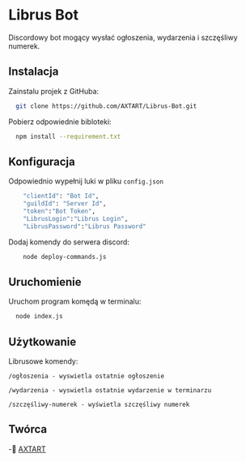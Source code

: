 # Librus Bot

Discordowy bot mogący wysłać ogłoszenia, wydarzenia i szczęśliwy numerek.

## Instalacja

Zainstalu projek z GitHuba:

```bash
  git clone https://github.com/AXTART/Librus-Bot.git
```
Pobierz odpowiednie bibloteki:
```bash
  npm install --requirement.txt
```

## Konfiguracja

Odpowiednio wypełnij luki w pliku `config.json`
```bash
    "clientId": "Bot Id",
    "guildId": "Server Id",
    "token":"Bot Token",
    "LibrusLogin":"Librus Login",
    "LibrusPassword":"Librus Password"
```
Dodaj komendy do serwera discord:
```bash
    node deploy-commands.js
```
## Uruchomienie
Uruchom program komędą w terminalu:

```bash
  node index.js
```


## Użytkowanie


Librusowe komendy:
```
/ogłoszenia - wyswietla ostatnie ogłoszenie
```
```
/wydarzenia - wyswietla ostatnie wydarzenie w terminarzu
```
```
/szczęśliwy-numerek - wyświetla szczęśliwy numerek
```

## Twórca

-👤 [AXTART](https://www.github.com/octokatherine)

